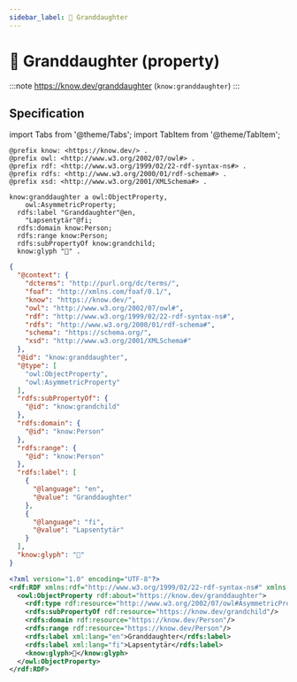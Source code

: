 ```yaml
---
sidebar_label: 👧 Granddaughter
---
```


# 👧 Granddaughter (property)

:::note
https://know.dev/granddaughter
(`know:granddaughter`)
:::

## Specification

import Tabs from '@theme/Tabs';
import TabItem from '@theme/TabItem';

<Tabs>
<TabItem value="turtle" label="Turtle">

```turtle
@prefix know: <https://know.dev/> .
@prefix owl: <http://www.w3.org/2002/07/owl#> .
@prefix rdf: <http://www.w3.org/1999/02/22-rdf-syntax-ns#> .
@prefix rdfs: <http://www.w3.org/2000/01/rdf-schema#> .
@prefix xsd: <http://www.w3.org/2001/XMLSchema#> .

know:granddaughter a owl:ObjectProperty,
    owl:AsymmetricProperty;
  rdfs:label "Granddaughter"@en,
    "Lapsentytär"@fi;
  rdfs:domain know:Person;
  rdfs:range know:Person;
  rdfs:subPropertyOf know:grandchild;
  know:glyph "👧" .

```

</TabItem>
<TabItem value="jsonld" label="JSON-LD">

```json
{
  "@context": {
    "dcterms": "http://purl.org/dc/terms/",
    "foaf": "http://xmlns.com/foaf/0.1/",
    "know": "https://know.dev/",
    "owl": "http://www.w3.org/2002/07/owl#",
    "rdf": "http://www.w3.org/1999/02/22-rdf-syntax-ns#",
    "rdfs": "http://www.w3.org/2000/01/rdf-schema#",
    "schema": "https://schema.org/",
    "xsd": "http://www.w3.org/2001/XMLSchema#"
  },
  "@id": "know:granddaughter",
  "@type": [
    "owl:ObjectProperty",
    "owl:AsymmetricProperty"
  ],
  "rdfs:subPropertyOf": {
    "@id": "know:grandchild"
  },
  "rdfs:domain": {
    "@id": "know:Person"
  },
  "rdfs:range": {
    "@id": "know:Person"
  },
  "rdfs:label": [
    {
      "@language": "en",
      "@value": "Granddaughter"
    },
    {
      "@language": "fi",
      "@value": "Lapsentytär"
    }
  ],
  "know:glyph": "👧"
}
```

</TabItem>
<TabItem value="rdfxml" label="RDF/XML">

```xml
<?xml version="1.0" encoding="UTF-8"?>
<rdf:RDF xmlns:rdf="http://www.w3.org/1999/02/22-rdf-syntax-ns#" xmlns:know="https://know.dev/" xmlns:owl="http://www.w3.org/2002/07/owl#" xmlns:rdfs="http://www.w3.org/2000/01/rdf-schema#">
  <owl:ObjectProperty rdf:about="https://know.dev/granddaughter">
    <rdf:type rdf:resource="http://www.w3.org/2002/07/owl#AsymmetricProperty"/>
    <rdfs:subPropertyOf rdf:resource="https://know.dev/grandchild"/>
    <rdfs:domain rdf:resource="https://know.dev/Person"/>
    <rdfs:range rdf:resource="https://know.dev/Person"/>
    <rdfs:label xml:lang="en">Granddaughter</rdfs:label>
    <rdfs:label xml:lang="fi">Lapsentytär</rdfs:label>
    <know:glyph>👧</know:glyph>
  </owl:ObjectProperty>
</rdf:RDF>

```

</TabItem>
</Tabs>
